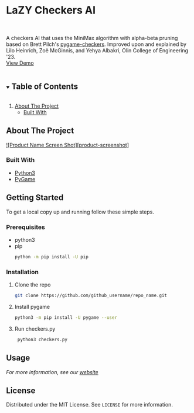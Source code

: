 <p>
  <h1>LaZY Checkers AI</h1>
  <br />
  <p>
    A checkers AI that uses the MiniMax algorithm with alpha-beta pruning based on Brett Pilch's
    <a href="https://github.com/brettpilch/pygame-checkers"> pygame-checkers</a>.
    Improved upon and explained by Lilo Heinrich, Zoë McGinnis, and Yehya Albakri, 
    Olin College of Engineering '23. <br />
    <a href="https://repl.it/@Mickmcginnis/lazycheckers?lite=true">View Demo</a>
  </p>
</p>



<!-- Project Website -->
<details open="open">
  <summary><h2 style="display: inline-block">Table of Contents</h2></summary>
  <ol>
    <li>
      <a href="#[Project Website](https://sites.google.com/view/lazyy/home)_">About The Project</a>
      <ul>
        <li><a href="#built-with">Built With</a></li>
      </ul>
    </li>
  </ol>
</details>



<!-- ABOUT THE PROJECT -->
## About The Project

[![Product Name Screen Shot][product-screenshot]](https://example.com)


### Built With

* [Python3]()
* [PyGame]()

<!-- GETTING STARTED -->
## Getting Started

To get a local copy up and running follow these simple steps.

### Prerequisites

* python3
* pip
  ```sh
  python -m pip install -U pip
  ```

### Installation

1. Clone the repo
   ```sh
   git clone https://github.com/github_username/repo_name.git
   ```
2. Install pygame
   ```sh
   python3 -m pip install -U pygame --user
   ```
3. Run checkers.py
   ```sh
    python3 checkers.py
   ```

<!-- USAGE EXAMPLES -->
## Usage

_For more information, see our [website](https://sites.google.com/view/lazyy/home)_


<!-- LICENSE -->
## License

Distributed under the MIT License. See `LICENSE` for more information.


<!-- MARKDOWN LINKS & IMAGES -->
<!-- https://www.markdownguide.org/basic-syntax/#reference-style-links -->
[license-shield]: https://img.shields.io/github/license/github_username/repo.svg?style=for-the-badge
[license-url]: https://github.com/github_username/repo/blob/master/LICENSE.txt
